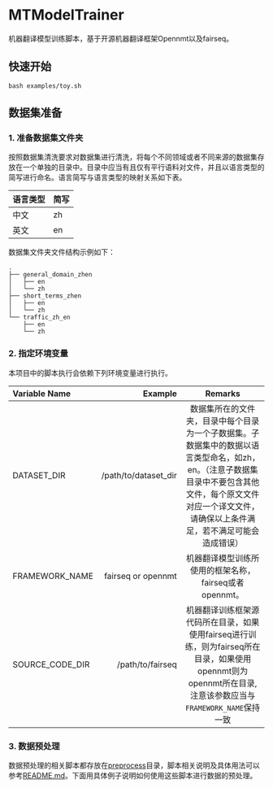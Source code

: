 # MTModelTrainer
机器翻译模型训练脚本，基于开源机器翻译框架Opennmt以及fairseq。

## 快速开始
```
bash examples/toy.sh
```


## 数据集准备
### 1. 准备数据集文件夹
按照数据集清洗要求对数据集进行清洗，将每个不同领域或者不同来源的数据集存放在一个单独的目录中。目录中应当有且仅有平行语料对文件，并且以语言类型的简写进行命名。语言简写与语言类型的映射关系如下表。

|  语言类型   | 简写 |
|  ----  | ----  |
| 中文 | zh |
| 英文 | en |

<span id="anchor">数据集文件夹文件结构示例如下：</span>
```
.
├── general_domain_zhen
│   ├── en
│   └── zh
├── short_terms_zhen
│   ├── en
│   └── zh
└── traffic_zh_en
    ├── en
    └── zh
```

### 2. 指定环境变量
本项目中的脚本执行会依赖下列环境变量进行执行。

| Variable Name | Example | Remarks |
| :-----| ----: | :----: |
| DATASET_DIR | /path/to/dataset_dir | 数据集所在的文件夹，目录中每个目录为一个子数据集。子数据集中的数据以语言类型命名，如zh，en。（注意子数据集目录中不要包含其他文件，每个原文文件对应一个译文文件，请确保以上条件满足，若不满足可能会造成错误）|
| FRAMEWORK_NAME | fairseq or opennmt | 机器翻译模型训练所使用的框架名称，fairseq或者opennmt。 |
| SOURCE_CODE_DIR | /path/to/fairseq | 机器翻译训练框架源代码所在目录，如果使用fairseq进行训练，则为fairseq所在目录，如果使用opennmt则为opennmt所在目录, 注意该参数应当与`FRAMEWORK_NAME`保持一致 |

### 3. 数据预处理
数据预处理的相关脚本都存放在[preprocess](./preprocess)目录，脚本相关说明及具体用法可以参考[README.md](./preprocess/README.md)。下面用具体例子说明如何使用这些脚本进行数据的预处理。


